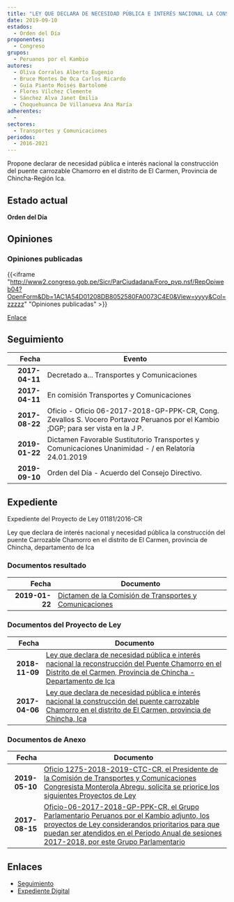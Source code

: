 ```yaml
---
title: "LEY QUE DECLARA DE NECESIDAD PÚBLICA E INTERÉS NACIONAL LA CONSTRUCCIÓN DEL PUENTE CARROZABLE CHAMORRO EN EL DISTRITO DE EL CARMEN,PROVINCIA DE CHINCHA-ICA"
date: 2019-09-10
estados: 
  - Orden del Día
proponentes: 
  - Congreso
grupos: 
  - Peruanos por el Kambio
autores: 
  - Oliva Corrales Alberto Eugenio
  - Bruce Montes De Oca Carlos Ricardo
  - Guía Pianto Moisés Bartolomé
  - Flores Vílchez Clemente
  - Sánchez Alva Janet Emilia
  - Choquehuanca De Villanueva Ana María
adherentes: 
  - 
sectores: 
  - Transportes y Comunicaciones
periodos: 
  - 2016-2021
---
```


Propone declarar de necesidad pública e interés nacional la construcción del puente carrozable Chamorro en el distrito de El Carmen, Provincia de Chincha-Región Ica.


## Estado actual

**Orden del Día**

## Opiniones

### Opiniones publicadas

{{<iframe "http://www2.congreso.gob.pe/Sicr/ParCiudadana/Foro_pvp.nsf/RepOpiweb04?OpenForm&Db=1AC1A54D01208DB8052580FA0073C4E0&View=yyyy&Col=zzzzz" "Opiniones publicadas" >}}

[Enlace](http://www2.congreso.gob.pe/Sicr/ParCiudadana/Foro_pvp.nsf/RepOpiweb04?OpenForm&Db=1AC1A54D01208DB8052580FA0073C4E0&View=yyyy&Col=zzzzz)

## Seguimiento

| Fecha | Evento |
|------:|--------|
| **2017-04-11** | Decretado a... Transportes y Comunicaciones|
| **2017-04-11** | En comisión Transportes y Comunicaciones|
| **2017-08-22** | Oficio - Oficio 06-2017-2018-GP-PPK-CR, Cong. Zevallos S. Vocero Portavoz Peruanos por el Kambio ;DGP; para ser vista en la J P.|
| **2019-01-22** | Dictamen Favorable Sustitutorio Transportes y Comunicaciones Unanimidad - / en Relatoría 24.01.2019|
| **2019-09-10** | Orden del Día - Acuerdo del Consejo Directivo.|


## Expediente

Expediente del Proyecto de Ley 01181/2016-CR

Ley que declara de interés nacional y necesidad pública la construcción del puente Carrozable Chamorro en el distrito de El Carmen, provincia de Chincha, departamento de Ica


### Documentos resultado

| Fecha | Documento |
|------:|--------|
| **2019-01-22** | [Dictamen de la Comisión de Transportes y Comunicaciones](http://www.leyes.congreso.gob.pe/Documentos/2016_2021/Dictamenes/Proyectos_de_Ley/01181DC23MAY20190122.pdf) |

### Documentos del Proyecto de Ley

| Fecha | Documento |
|------:|--------|
| **2018-11-09** | [Ley que declara de necesidad pública e interés nacional la reconstrucción del Puente Chamorro en el Distrito de el Carmen, Provincia de Chincha - Departamento de Ica](http://www.leyes.congreso.gob.pe/Documentos/2016_2021/Proyectos_de_Ley_y_de_Resoluciones_Legislativas/PL0362020181109..PDF) |
| **2017-04-06** | [Ley que declara de necesidad pública e interés nacional la construcción del puente carrozable Chamorro en el distrito de El Carmen, provincia de Chincha, Ica](http://www.leyes.congreso.gob.pe/Documentos/2016_2021/Proyectos_de_Ley_y_de_Resoluciones_Legislativas/PL0118120170406..pdf) |

### Documentos de Anexo

| Fecha | Documento |
|------:|--------|
| **2019-05-10** | [Oficio 1275-2018-2019-CTC-CR, el Presidente de la Comisión de Transportes y Comunicaciones Congresista Monterola Abregu, solicita se priorice los siguientes Proyectos de Ley](http://www.leyes.congreso.gob.pe/Documentos/2016_2021/Oficios/Comisiones_Ordinarias/OFICIO-1275-2018-2019-CTC-CR.pdf) |
| **2017-08-15** | [Oficio-06-2017-2018-GP-PPK-CR, el Grupo Parlamentario Peruanos por el Kambio adjunto, los proyectos de Ley considerandos prioritarios para que puedan ser atendidos en el Periodo Anual de sesiones 2017-2018, por este Grupo Parlamentario](http://www.leyes.congreso.gob.pe/Documentos/2016_2021/Oficios/Grupos_Parlamentarios/OFICIO-06-2017-2018-GP-PPK-CR.pdf) |

## Enlaces 

- [Seguimiento](http://www2.congreso.gob.pe/Sicr/TraDocEstProc/CLProLey2016.nsf/f7fff46988ca05b1052578e100829cc7/ac2b4e47883535bd052580fa007f786c?OpenDocument)
- [Expediente Digital](http://www2.congreso.gob.pehttp://www2.congreso.gob.pe/Sicr/TraDocEstProc/CLProLey2016.nsf/f7fff46988ca05b1052578e100829cc7/ac2b4e47883535bd052580fa007f786c?OpenDocument&Click=05257FB7005EB655.eb71d0cf91d8294e05256cdf006b5706/$Body/0.1C6C)
